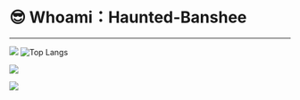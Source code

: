 #  😎 Whoami：Haunted-Banshee
----

![](https://github-readme-stats.vercel.app/api?username=Haunted-Banshee&show_icons=true&theme=dark&count_private=true) ![Top Langs](https://github-readme-stats.vercel.app/api/top-langs/?username=Haunted-Banshee&layout=compact&theme=tokyonight)

<img src="https://c-ssl.duitang.com/uploads/blog/202207/11/20220711105621_74f2d.gif"/>


![](https://activity-graph.herokuapp.com/graph?username=Haunted-Banshee&theme=github)
